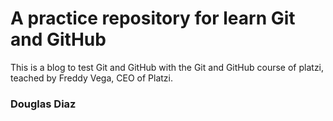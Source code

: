 # A practice repository for learn Git and GitHub

This is a blog to test Git and GitHub with the Git and GitHub course of platzi, teached by Freddy Vega, CEO of Platzi.

### Douglas Diaz

